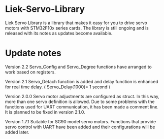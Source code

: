 # Liek-Servo-Library  
Liek Servo Library is a library that makes it easy for you to drive servo motors with STM32F10x series cards.
The library is still ongoing and is released with its notes as updates become available.

# Update notes
Version 2.2
Servo_Config and Servo_Degree functions have arranged to work based on registers.

Version 2.1
Servo_Detach function is added and delay function is enhanced for real time delay. ( Servo_Delay(1000)= 1 second )

Version 2.0.0
Servo motor adjustments are configured as struct. In this way, more than one servo definition is allowed. Due to some problems with the functions used for UART communication, it has been made a comment line. It is planned to be fixed in version 2.1.0. 

Version 1.7.1
Suitable for SG90 model servo motors. Functions that provide servo control with UART have been added and their configurations will be added later.
          

